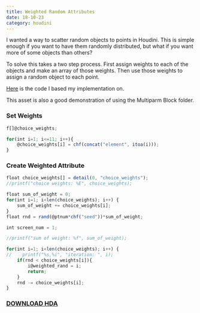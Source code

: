 ```yaml
---
title: Weighted Random Attributes
date: 18-10-23
category: houdini
---
```


I wanted a way to scatter random objects to points in Houdini. This is simple enough if you want to have them randomly distributed, but what if you want more of some objects than others?

To solve this takes a two step process. First assign weights to each of the objects and make an array of those weights. Then use those weights to assign a random object to each point.

[Here](https://stackoverflow.com/questions/1761626/weighted-random-numbers) is the code I based my implementation on.

This asset is also a good demonstration of using the Multiparm Block folder.

### Set Weights
```javascript
f[]@choice_weights;

for(int i=1; i<=11; i++){
    @choice_weights[i] = chf(concat("element", itoa(i)));
}
```
### Create Weighted Attribute
```javascript
float choice_weights[] = detail(0, "choice_weights");
//printf("choice weights: %E", choice_weights);

float sum_of_weight = 0;
for(int i=1; i<len(choice_weights); i++) {
    sum_of_weight += choice_weights[i];
}
float rnd = rand(@ptnum*chf("seed"))*sum_of_weight;

int screen_num = 1;

//printf("sum of weight: %f", sum_of_weight);

for(int i=1; i<len(choice_weights); i++) {
//    printf("%s,%i", "iteration: ", i);
    if(rnd < choice_weights[i]){
        i@weighted_rand = i;
        return;
    }
    rnd -= choice_weights[i];
}
```

### [DOWNLOAD HDA](/assets/projects/houdini/com_carbonvfx__weighted_rand.hda.zip)